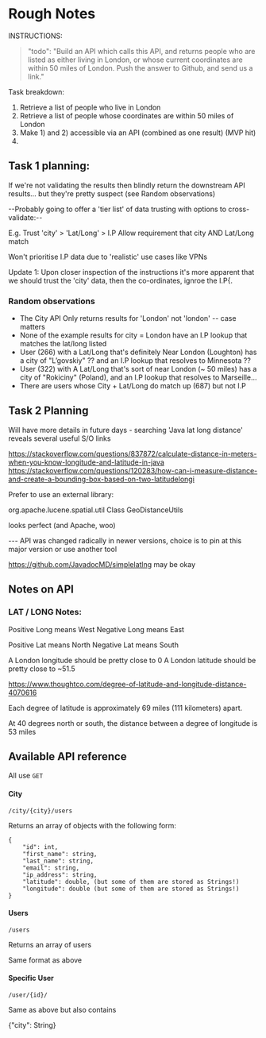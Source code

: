 # Rough Notes

INSTRUCTIONS:

>   "todo": "Build an API which calls this API, and returns people who are listed as either living in London, or whose current coordinates are within 50 miles of London. Push the answer to Github, and send us a link." 

Task breakdown: 

1. Retrieve a list of people who live in London
2. Retrieve a list of people whose coordinates are within 50 miles of London 
3. Make 1) and 2) accessible via an API (combined as one result) (MVP hit)
4. 

## Task 1 planning: 

If we're not validating the results then blindly return the downstream API results... but they're pretty suspect (see Random observations)

--Probably going to offer a 'tier list' of data trusting with options to cross-validate:--

E.g.
Trust 'city' > 'Lat/Long' >  I.P
Allow requirement that city AND Lat/Long match

Won't prioritise I.P data due to 'realistic' use cases like VPNs 

Update 1: Upon closer inspection of the instructions it's more apparent that we should trust the 'city' data, then the co-ordinates, ignroe the I.P{. 

### Random observations

* The City API Only returns results for 'London' not 'london' -- case matters 
* None of the example results for city = London have an I.P lookup that matches the lat/long listed 
* User (266)  with a Lat/Long that's definitely Near London (Loughton) has a city of "L’govskiy" ?? and an I.P lookup that resolves to Minnesota ?? 
* User (322) with A Lat/Long that's sort of near London (~ 50 miles) has a city of "Rokiciny" (Poland), and an I.P lookup that resolves to Marseille...
* There are users whose City + Lat/Long do match up (687) but not I.P

## Task 2 Planning

Will have more details in future days - searching 'Java lat long distance' reveals several useful S/O links

https://stackoverflow.com/questions/837872/calculate-distance-in-meters-when-you-know-longitude-and-latitude-in-java
https://stackoverflow.com/questions/120283/how-can-i-measure-distance-and-create-a-bounding-box-based-on-two-latitudelongi

Prefer to use an external library:


org.apache.lucene.spatial.util
Class GeoDistanceUtils

looks perfect (and Apache, woo)

--- API was changed radically in newer versions, choice is to pin at this major version or use another tool 

https://github.com/JavadocMD/simplelatlng  may be okay 


## Notes on API 

### LAT / LONG Notes:

Positive Long means West
Negative Long means East

Positive Lat means North
Negative Lat means South

A London longitude should be pretty close to 0
A London latitude should be pretty close to ~51.5

https://www.thoughtco.com/degree-of-latitude-and-longitude-distance-4070616 

Each degree of latitude is approximately 69 miles (111 kilometers) apart.

At 40 degrees north or south, the distance between a degree of longitude is 53 miles



## Available API reference 

All use `GET`

#### City 

`/city/{city}/users`

Returns an array of objects with the following form: 

```
{
    "id": int,
    "first_name": string,
    "last_name": string,
    "email": string,
    "ip_address": string,
    "latitude": double, (but some of them are stored as Strings!) 
    "longitude": double (but some of them are stored as Strings!) 
}
```

#### Users

`/users`

Returns an array of users 

Same format as above


#### Specific User

`/user/{id}/`

Same as above but also contains 

{"city": String}

